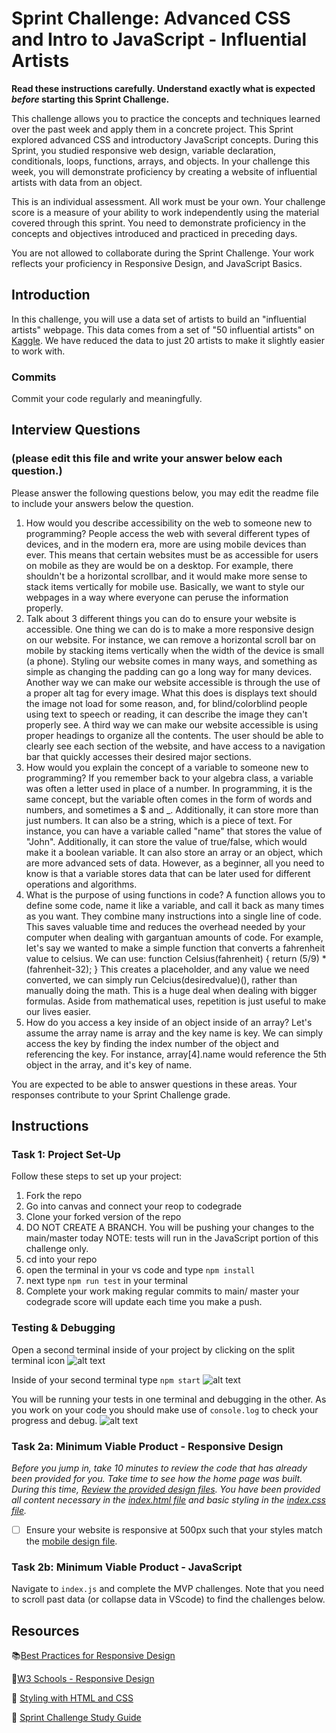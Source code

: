 # Sprint Challenge: Advanced CSS and Intro to JavaScript - Influential Artists

**Read these instructions carefully. Understand exactly what is expected _before_ starting this Sprint Challenge.**

This challenge allows you to practice the concepts and techniques learned over the past week and apply them in a concrete project. This Sprint explored advanced CSS and introductory JavaScript concepts. During this Sprint, you studied responsive web design, variable declaration, conditionals, loops, functions, arrays, and objects. In your challenge this week, you will demonstrate proficiency by creating a website of influential artists with data from an object.

This is an individual assessment. All work must be your own. Your challenge score is a measure of your ability to work independently using the material covered through this sprint. You need to demonstrate proficiency in the concepts and objectives introduced and practiced in preceding days.

You are not allowed to collaborate during the Sprint Challenge. Your work reflects your proficiency in Responsive Design, and JavaScript Basics.


## Introduction

In this challenge, you will use a data set of artists to build an "influential artists" webpage. This data comes from a set of "50 influential artists" on [Kaggle](https://www.kaggle.com/ikarus777/best-artworks-of-all-time). We have reduced the data to just 20 artists to make it slightly easier to work with.

### Commits

Commit your code regularly and meaningfully. 

## Interview Questions
### (please edit this file and write your answer below each question.)

Please answer the following questions below, you may edit the readme file to include your answers below the question.

1. How would you describe accessibility on the web to someone new to programming?
    People access the web with several different types of devices, and in the modern era, more are using mobile devices than ever. This means that certain websites must be as accessible for users on mobile as they are would be on a desktop. For example, there shouldn't be a horizontal scrollbar, and it would make more sense to stack items vertically for mobile use. Basically, we want to style our webpages in a way where everyone can peruse the information properly.
2. Talk about 3 different things you can do to ensure your website is accessible. 
    One thing we can do is to make a more responsive design on our website. For instance, we can remove a horizontal scroll bar on mobile by stacking items vertically when the width of the device is small (a phone). Styling our website comes in many ways, and something as simple as changing the padding can go a long way for many devices. Another way we can make our website accessible is through the use of a proper alt tag for every image. What this does is displays text should the image not load for some reason, and, for blind/colorblind people using text to speech or reading, it can describe the image they can't properly see. A third way we can make our website accessible is using proper headings to organize all the contents. The user should be able to clearly see each section of the website, and have access to a navigation bar that quickly accesses their desired major sections.
3. How would you explain the concept of a variable to someone new to programming?
    If you remember back to your algebra class, a variable was often a letter used in place of a number. In programming, it is the same concept, but the variable often comes in the form of words and numbers, and sometimes a $ and _. Additionally, it can store more than just numbers. It can also be a string, which is a piece of text. For instance, you can have a variable called "name" that stores the value of "John". Additionally, it can store the value of true/false, which would make it a boolean variable. It can also store an array or an object, which are more advanced sets of data. However, as a beginner, all you need to know is that a variable stores data that can be later used for different operations and algorithms.
4. What is the purpose of using functions in code?
    A function allows you to define some code, name it like  a variable, and call it back as many times as you want. They combine many instructions into a single line of code. This saves valuable time and reduces the overhead needed by your computer when dealing with gargantuan amounts of code. For example, let's say we wanted to make a simple function that converts a fahrenheit value to celsius. We can use:
    function Celsius(fahrenheit) {
         return (5/9) * (fahrenheit-32);
    }
    This creates a placeholder, and any value we need converted, we can simply run Celcius(desiredvalue)(), rather than manually doing the math. This is a huge deal when dealing with bigger formulas. Aside from mathematical uses, repetition is just useful to make our lives easier.
5. How do you access a key inside of an object inside of an array?
    Let's assume the array name is array and the key name is key. We can simply access the key by finding the index number of the object and referencing the key.
    For instance, array[4].name would reference the 5th object in the array, and it's key of name.

You are expected to be able to answer questions in these areas. Your responses contribute to your Sprint Challenge grade. 

## Instructions

### Task 1: Project Set-Up

Follow these steps to set up your project:

1. Fork the repo
2. Go into canvas and connect your reop to codegrade
3. Clone your forked version of the repo
4. DO NOT CREATE A BRANCH. You will be pushing your changes to the main/master today
NOTE: tests will run in the JavaScript portion of this challenge only.
5. cd into your repo
6. open the terminal in your vs code and type `npm install`
7. next type `npm run test` in your terminal
8. Complete your work making regular commits to main/ master your codegrade score will update each time you make a push.


### Testing & Debugging

Open a second terminal inside of your project by clicking on the split terminal icon
![alt text](assets/split_terminal.png "Split Terminal")

Inside of your second terminal type `npm start` 
![alt text](assets/npm_start.png "type npm start")

You will be running your tests in one terminal and debugging in the other. As you work on your code you should make use of `console.log` to check your progress and debug.
![alt text](assets/tests_debug_terminal_final.png "your terminal should look like this")

### Task 2a:  Minimum Viable Product - Responsive Design

*Before you jump in, take 10 minutes to review the code that has already been provided for you. Take time to see how the home page was built. During this time, [Review the provided design files](design/). You have been provided all content necessary in the [index.html file](index.html) and basic styling in the [index.css file](css/index.css).*

* [ ] Ensure your website is responsive at 500px such that your styles match the [mobile design file](design/Mobile.png).

### Task 2b: Minimum Viable Product - JavaScript

Navigate to `index.js` and complete the MVP challenges. Note that you need to scroll past data (or collapse data in VScode) to find the challenges below.



## Resources

📚[Best Practices for Responsive Design](https://www.browserstack.com/guide/responsive-design-breakpoints)

🤝[W3 Schools - Responsive Design](https://www.w3schools.com/html/html_responsive.asp)

👀 [Styling with HTML and CSS](https://www.w3schools.com/html/html_css.asp)

🦄 [Sprint Challenge Study Guide](https://www.notion.so/lambdaschool/Unit-1-Sprint-2-Study-Guide-16f656025c8744458addb068e6348101)





